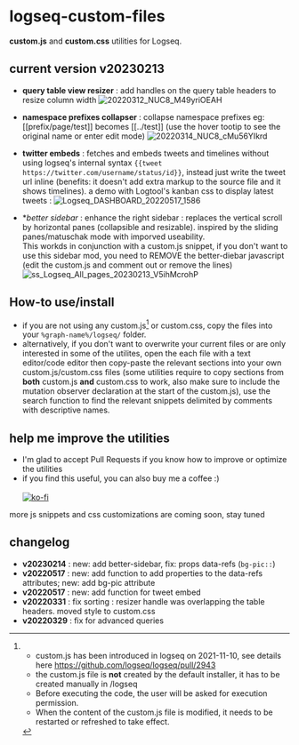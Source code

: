 # logseq-custom-files
**custom.js** and **custom.css** utilities for Logseq.

## current version v20230213

* **query table view resizer** : add handles on the query table headers to resize column width
![20220312_NUC8_M49yriOEAH](https://user-images.githubusercontent.com/4605693/158709862-5eb0917f-8b84-4c0b-be9e-bf84eda4e042.gif)

* **namespace prefixes collapser** : collapse namespace prefixes eg: [[prefix/page/test]] becomes [[../test]] (use the hover tootip to see the original name or enter edit mode)
![20220314_NUC8_cMu56YIkrd](https://user-images.githubusercontent.com/4605693/158709836-762e4274-6604-4df8-9d1f-3d0260c6545c.gif)

* **twitter embeds** : fetches and embeds tweets and timelines without using logseq's internal syntax `{{tweet https://twitter.com/username/status/id}}`, instead just write the tweet url inline (benefits: it doesn't add extra markup to the source file and it shows timelines). a demo with Logtool's kanban css to display latest tweets :
![Logseq_DASHBOARD_20220517_1586](https://user-images.githubusercontent.com/4605693/168820686-4af1e0b5-e638-4b00-ac23-0fce80427755.png)

* **better sidebar* : enhance the right sidebar : replaces the vertical scroll by horizontal panes (collapsible and resizable). inspired by the sliding panes/matuschak mode with imporved useability.<br> 
This workds in conjunction with a custom.js snippet, if you don't want to use this sidebar mod, you need to REMOVE the better-diebar javascript (edit the custom.js and comment out or remove the lines)
![ss_Logseq_All_pages_20230213_V5ihMcrohP](https://user-images.githubusercontent.com/4605693/218562643-542a8455-1845-43df-ab90-d89d87cdb5cd.gif)


## How-to use/install

- if you are not using any custom.js[^1] or custom.css, copy the files into your `%graph-name%/logseq/` folder.
- alternatively, if you don't want to overwrite your current files or are only interested in some of the utilites, open the each file with a text editor/code editor then copy-paste the relevant sections into your own custom.js/custom.css files (some utilities require to copy sections from **both** custom.js **and** custom.css to work, also make sure to include the mutation observer declaration at the start of the custom.js), use the search function to find the relevant snippets delimited by comments with descriptive names.

[^1]: - custom.js has been introduced in logseq on 2021-11-10, see details here https://github.com/logseq/logseq/pull/2943
    - the custom.js file is **not** created by the default installer, it has to be created manually in /logseq
    - Before executing the code, the user will be asked for execution permission.
    - When the content of the custom.js file is modified, it needs to be restarted or refreshed to take effect.
    
## help me improve the utilities

- I'm glad to accept Pull Requests if you know how to improve or optimize the utilities
- if you find this useful, you can also buy me a coffee :) <br><br>
[![ko-fi](https://ko-fi.com/img/githubbutton_sm.svg)](https://ko-fi.com/O5O1BN89Y)

more js snippets and css customizations are coming soon, stay tuned

## changelog

- **v20230214** : new: add better-sidebar, fix: props data-refs (`bg-pic::`)
- **v20220517** : new: add function to add properties to the data-refs attributes; new: add bg-pic attribute
- **v20220517** : new: add function for tweet embed
- **v20220331** : fix sorting : resizer handle was overlapping the table headers. moved style to custom.css
- **v20220329** : fix for advanced queries
